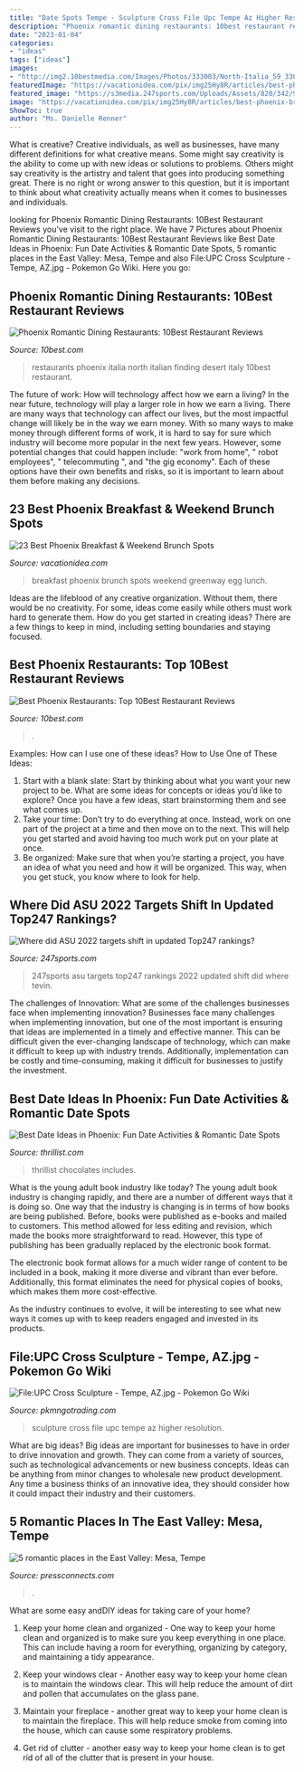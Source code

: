 ```yaml
---
title: "Date Spots Tempe - Sculpture Cross File Upc Tempe Az Higher Resolution"
description: "Phoenix romantic dining restaurants: 10best restaurant reviews"
date: "2023-01-04"
categories:
- "ideas"
tags: ["ideas"]
images:
- "http://img2.10bestmedia.com/Images/Photos/333003/North-Italia_59_330x220.jpg"
featuredImage: "https://vacationidea.com/pix/img25Hy8R/articles/best-phoenix-breakfast-and-weekend-brunch-spots_g24_mobi.jpg"
featured_image: "https://s3media.247sports.com/Uploads/Assets/820/342/9342820.jpg?fit=bounds&amp;crop=620:320,offset-y0.50&amp;width=620&amp;height=320"
image: "https://vacationidea.com/pix/img25Hy8R/articles/best-phoenix-breakfast-and-weekend-brunch-spots_g24_mobi.jpg"
ShowToc: true
author: "Ms. Danielle Renner"
---
```



What is creative?
Creative individuals, as well as businesses, have many different definitions for what creative means. Some might say creativity is the ability to come up with new ideas or solutions to problems. Others might say creativity is the artistry and talent that goes into producing something great. There is no right or wrong answer to this question, but it is important to think about what creativity actually means when it comes to businesses and individuals.

	

		
looking for Phoenix Romantic Dining Restaurants: 10Best Restaurant Reviews you've visit to the right place. We have 7 Pictures about Phoenix Romantic Dining Restaurants: 10Best Restaurant Reviews like Best Date Ideas in Phoenix: Fun Date Activities &amp; Romantic Date Spots, 5 romantic places in the East Valley: Mesa, Tempe and also File:UPC Cross Sculpture - Tempe, AZ.jpg - Pokemon Go Wiki. Here you go:
		
    
## Phoenix Romantic Dining Restaurants: 10Best Restaurant Reviews

<img loading=lazy src="http://img2.10bestmedia.com/Images/Photos/333003/North-Italia_59_330x220.jpg" onerror="this.onerror=null;this.src='https://tse3.mm.bing.net/th?id=OIP.D4gvtXZEVn91gp53MozAKwAAAA&amp;pid=15.1';" alt="Phoenix Romantic Dining Restaurants: 10Best Restaurant Reviews">

_Source: 10best.com_

>restaurants phoenix italia north italian finding desert italy 10best restaurant. 

	

The future of work: How will technology affect how we earn a living?
In the near future, technology will play a larger role in how we earn a living. There are many ways that technology can affect our lives, but the most impactful change will likely be in the way we earn money. With so many ways to make money through different forms of work, it is hard to say for sure which industry will become more popular in the next few years. However, some potential changes that could happen include: 
"work from home", " robot employees", " telecommuting ", and "the gig economy". Each of these options have their own benefits and risks, so it is important to learn about them before making any decisions.

    
## 23 Best Phoenix Breakfast &amp; Weekend Brunch Spots

<img loading=lazy src="https://vacationidea.com/pix/img25Hy8R/articles/best-phoenix-breakfast-and-weekend-brunch-spots_g24_mobi.jpg" onerror="this.onerror=null;this.src='https://tse3.mm.bing.net/th?id=OIP.S2IgB106apmz4MXMPmDF3AAAAA&amp;pid=15.1';" alt="23 Best Phoenix Breakfast &amp; Weekend Brunch Spots">

_Source: vacationidea.com_

>breakfast phoenix brunch spots weekend greenway egg lunch. 

	

Ideas are the lifeblood of any creative organization. Without them, there would be no creativity. For some, ideas come easily while others must work hard to generate them. How do you get started in creating ideas? There are a few things to keep in mind, including setting boundaries and staying focused.

    
## Best Phoenix Restaurants: Top 10Best Restaurant Reviews

<img loading=lazy src="http://img1.10bestmedia.com/Images/Photos/332013/Fame-Caffe_59_330x220.jpg" onerror="this.onerror=null;this.src='https://tse1.mm.bing.net/th?id=OIP.3wboRD4Rp4qRItr1LXaitgAAAA&amp;pid=15.1';" alt="Best Phoenix Restaurants: Top 10Best Restaurant Reviews">

_Source: 10best.com_

>. 

	

Examples: How can I use one of these ideas?
How to Use One of These Ideas: 
1. Start with a blank slate: Start by thinking about what you want your new project to be. What are some ideas for concepts or ideas you’d like to explore? Once you have a few ideas, start brainstorming them and see what comes up. 
2. Take your time: Don’t try to do everything at once. Instead, work on one part of the project at a time and then move on to the next. This will help you get started and avoid having too much work put on your plate at once. 
3. Be organized: Make sure that when you’re starting a project, you have an idea of what you need and how it will be organized. This way, when you get stuck, you know where to look for help. 

    
## Where Did ASU 2022 Targets Shift In Updated Top247 Rankings?

<img loading=lazy src="https://s3media.247sports.com/Uploads/Assets/820/342/9342820.jpg?fit=bounds&amp;crop=620:320,offset-y0.50&amp;width=620&amp;height=320" onerror="this.onerror=null;this.src='https://tse1.mm.bing.net/th?id=OIP.oYWKAf9M-DPmdHiZYvEiogHaD0&amp;pid=15.1';" alt="Where did ASU 2022 targets shift in updated Top247 rankings?">

_Source: 247sports.com_

>247sports asu targets top247 rankings 2022 updated shift did where tevin. 

	

The challenges of Innovation: What are some of the challenges businesses face when implementing innovation?
Businesses face many challenges when implementing innovation, but one of the most important is ensuring that ideas are implemented in a timely and effective manner. This can be difficult given the ever-changing landscape of technology, which can make it difficult to keep up with industry trends. Additionally, implementation can be costly and time-consuming, making it difficult for businesses to justify the investment.

    
## Best Date Ideas In Phoenix: Fun Date Activities &amp; Romantic Date Spots

<img loading=lazy src="https://assets3.thrillist.com/v1/image/2896962/381x254/crop;jpeg_quality=60.jpg" onerror="this.onerror=null;this.src='https://tse4.mm.bing.net/th?id=OIP.sBAchkZnqptT2n9NvSs1IwAAAA&amp;pid=15.1';" alt="Best Date Ideas in Phoenix: Fun Date Activities &amp; Romantic Date Spots">

_Source: thrillist.com_

>thrillist chocolates includes. 

	

What is the young adult book industry like today?
The young adult book industry is changing rapidly, and there are a number of different ways that it is doing so. One way that the industry is changing is in terms of how books are being published. 
Before, books were published as e-books and mailed to customers. This method allowed for less editing and revision, which made the books more straightforward to read. However, this type of publishing has been gradually replaced by the electronic book format. 

The electronic book format allows for a much wider range of content to be included in a book, making it more diverse and vibrant than ever before. Additionally, this format eliminates the need for physical copies of books, which makes them more cost-effective. 

As the industry continues to evolve, it will be interesting to see what new ways it comes up with to keep readers engaged and invested in its products.

    
## File:UPC Cross Sculpture - Tempe, AZ.jpg - Pokemon Go Wiki

<img loading=lazy src="https://pkmngotrading.com/mediawiki/images/4/4b/UPC_Cross_Sculpture_-_Tempe%2C_AZ.jpg" onerror="this.onerror=null;this.src='https://tse4.mm.bing.net/th?id=OIP.O3PDPe568BS55mVTKLSopwAAAA&amp;pid=15.1';" alt="File:UPC Cross Sculpture - Tempe, AZ.jpg - Pokemon Go Wiki">

_Source: pkmngotrading.com_

>sculpture cross file upc tempe az higher resolution. 

	

What are big ideas?
Big ideas are important for businesses to have in order to drive innovation and growth. They can come from a variety of sources, such as technological advancements or new business concepts. Ideas can be anything from minor changes to wholesale new product development. Any time a business thinks of an innovative idea, they should consider how it could impact their industry and their customers.

    
## 5 Romantic Places In The East Valley: Mesa, Tempe

<img loading=lazy src="https://www.gannett-cdn.com/-mm-/13200384be34da044432007ad039d3851a62c18d/c=0-970-2258-2246/local/-/media/2017/02/07/Phoenix/Phoenix/636220863924628362-ttl.jpg?width=660&amp;height=373&amp;fit=crop&amp;format=pjpg&amp;auto=webp" onerror="this.onerror=null;this.src='https://tse2.mm.bing.net/th?id=OIP.duAJY7drZk4q7KQQAohBKAHaEL&amp;pid=15.1';" alt="5 romantic places in the East Valley: Mesa, Tempe">

_Source: pressconnects.com_

>. 

	

What are some easy andDIY ideas for taking care of your home?
1. Keep your home clean and organized - One way to keep your home clean and organized is to make sure you keep everything in one place. This can include having a room for everything, organizing by category, and maintaining a tidy appearance.
2. Keep your windows clear - Another easy way to keep your home clean is to maintain the windows clear. This will help reduce the amount of dirt and pollen that accumulates on the glass pane.

3. Maintain your fireplace - another great way to keep your home clean is to maintain the fireplace. This will help reduce smoke from coming into the house, which can cause some respiratory problems.

4. Get rid of clutter - another easy way to keep your home clean is to get rid of all of the clutter that is present in your house.

